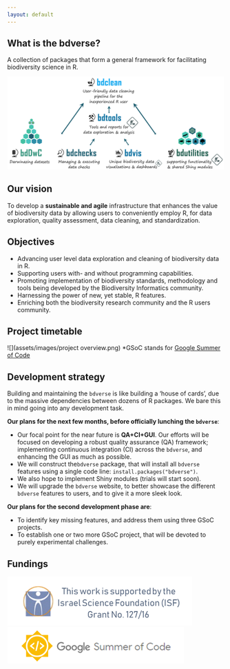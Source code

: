 ```yaml
---
layout: default
---
```


## What is the bdverse?

A collection of packages that form a general framework for facilitating biodiversity science in R.

![](assets/images/The-bdverse-no-head.png)
## Our vision

To develop a **sustainable and agile** infrastructure that enhances the value of biodiversity data by allowing users to conveniently employ R, for data exploration, quality assessment, data cleaning, and standardization. 


## Objectives

* Advancing user level data exploration and cleaning of biodiversity data in R.
* Supporting users with- and without programming capabilities.
* Promoting implementation of biodiversity standards, methodology and tools being developed by the Biodiversity Informatics community.
* Harnessing the power of new, yet stable, R features. 
* Enriching both the biodiversity research community and the R users community.


## Project timetable

![](assets/images/project overview.png)
*GSoC stands for <a href="https://summerofcode.withgoogle.com/" target="_blank">Google Summer of Code</a> 

## Development strategy

Building and maintaining the `bdverse` is like building a ‘house of cards’, due to the massive dependencies between dozens of R packages. We bare this in mind going into any development task. 

**Our plans for the next few months, before officially lunching the `bdverse`**:

* Our focal point for the near future is **QA+CI+GUI**. Our efforts will be focused on developing a robust quality assurance (QA) framework; implementing continuous integration (CI) across the `bdverse`, and enhancing the GUI as much as possible.
* We will construct the`bdverse` package, that will install all `bdverse` features using a single code line: `install.packages("bdverse")`.
* We also hope to implement Shiny modules (trials will start soon).
* We will upgrade the `bdverse` website, to better showcase the different `bdverse` features to users, and to give it a more sleek look.

**Our plans for the second development phase are**:

* To identify key missing features, and address them using three GSoC projects.
* To establish one or two more GSoC project, that will be devoted to purely experimental challenges.


## Fundings

![](assets/images/ISF.png)
![](assets/images/GSoC.png)
